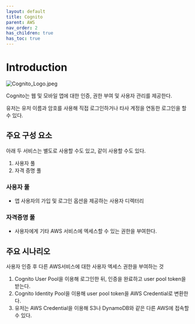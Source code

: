```yaml
---
layout: default
title: Cognito
parent: AWS
nav_order: 2
has_children: true
has_toc: true
---
```


# Introduction

![Cognito_Logo.jpeg](https://imgur.com/xuCqBhd.jpg)

Cognito는 웹 및 모바일 앱에 대한 인증, 권한 부여 및 사용자 관리를 제공한다.

유저는 유저 이름과 암호를 사용해 직접 로그인하거나 타사 계정을 연동한 로그인을 할 수 있다.

## 주요 구성 요소

아래 두 서비스는 별도로 사용할 수도 있고, 같이 사용할 수도 있다.

1. 사용자 풀
2. 자격 증명 풀

### 사용자 풀

- 앱 사용자의 가입 및 로그인 옵션을 제공하는 사용자 디렉터리

### 자격증명 풀

- 사용자에게 기타 AWS 서비스에 엑세스할 수 있는 권한을 부여한다.

## 주요 시나리오

사용자 인증 후 다른 AWS서비스에 대한 사용자 엑세스 권한을 부여하는 것

1. Cognito User Pool을 이용해 로그인한 뒤, 인증을 완료하고 user pool token을 받는다.
2. Cognito Identity Pool을 이용해 user pool token을 AWS Credential로 변환한다.
3. 유저는 AWS Credential을 이용해 S3나 DynamoDB와 같은 다른 AWS에 접속할 수 있다.